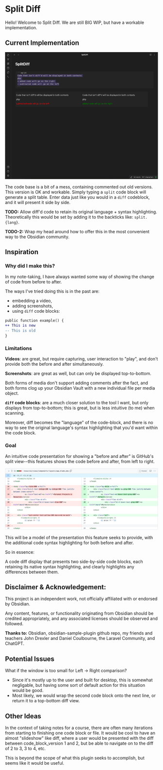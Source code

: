 <!-- # Obsidian Sample Plugin

This is a sample plugin for Obsidian (https://obsidian.md).

This project uses Typescript to provide type checking and documentation.
The repo depends on the latest plugin API (obsidian.d.ts) in Typescript Definition format, which contains TSDoc comments describing what it does.

**Note:** The Obsidian API is still in early alpha and is subject to change at any time!

This sample plugin demonstrates some of the basic functionality the plugin API can do.
- Adds a ribbon icon, which shows a Notice when clicked.
- Adds a command "Open Sample Modal" which opens a Modal.
- Adds a plugin setting tab to the settings page.
- Registers a global click event and output 'click' to the console.
- Registers a global interval which logs 'setInterval' to the console.

## First time developing plugins?

Quick starting guide for new plugin devs:

- Check if [someone already developed a plugin for what you want](https://obsidian.md/plugins)! There might be an existing plugin similar enough that you can partner up with.
- Make a copy of this repo as a template with the "Use this template" button (login to GitHub if you don't see it).
- Clone your repo to a local development folder. For convenience, you can place this folder in your `.obsidian/plugins/your-plugin-name` folder.
- Install NodeJS, then run `npm i` in the command line under your repo folder.
- Run `npm run dev` to compile your plugin from `main.ts` to `main.js`.
- Make changes to `main.ts` (or create new `.ts` files). Those changes should be automatically compiled into `main.js`.
- Reload Obsidian to load the new version of your plugin.
- Enable plugin in settings window.
- For updates to the Obsidian API run `npm update` in the command line under your repo folder.

## Releasing new releases

- Update your `manifest.json` with your new version number, such as `1.0.1`, and the minimum Obsidian version required for your latest release.
- Update your `versions.json` file with `"new-plugin-version": "minimum-obsidian-version"` so older versions of Obsidian can download an older version of your plugin that's compatible.
- Create new GitHub release using your new version number as the "Tag version". Use the exact version number, don't include a prefix `v`. See here for an example: https://github.com/obsidianmd/obsidian-sample-plugin/releases
- Upload the files `manifest.json`, `main.js`, `styles.css` as binary attachments. Note: The manifest.json file must be in two places, first the root path of your repository and also in the release.
- Publish the release.

> You can simplify the version bump process by running `npm version patch`, `npm version minor` or `npm version major` after updating `minAppVersion` manually in `manifest.json`.
> The command will bump version in `manifest.json` and `package.json`, and add the entry for the new version to `versions.json`

## Adding your plugin to the community plugin list

- Check https://github.com/obsidianmd/obsidian-releases/blob/master/plugin-review.md
- Publish an initial version.
- Make sure you have a `README.md` file in the root of your repo.
- Make a pull request at https://github.com/obsidianmd/obsidian-releases to add your plugin.

## How to use

- Clone this repo.
- Make sure your NodeJS is at least v16 (`node --version`).
- `npm i` or `yarn` to install dependencies.
- `npm run dev` to start compilation in watch mode.

## Manually installing the plugin

- Copy over `main.js`, `styles.css`, `manifest.json` to your vault `VaultFolder/.obsidian/plugins/your-plugin-id/`.

## Improve code quality with eslint (optional)
- [ESLint](https://eslint.org/) is a tool that analyzes your code to quickly find problems. You can run ESLint against your plugin to find common bugs and ways to improve your code.
- To use eslint with this project, make sure to install eslint from terminal:
  - `npm install -g eslint`
- To use eslint to analyze this project use this command:
  - `eslint main.ts`
  - eslint will then create a report with suggestions for code improvement by file and line number.
- If your source code is in a folder, such as `src`, you can use eslint with this command to analyze all files in that folder:
  - `eslint .\src\`

## Funding URL

You can include funding URLs where people who use your plugin can financially support it.

The simple way is to set the `fundingUrl` field to your link in your `manifest.json` file:

```json
{
    "fundingUrl": "https://buymeacoffee.com"
}
```

If you have multiple URLs, you can also do:

```json
{
    "fundingUrl": {
        "Buy Me a Coffee": "https://buymeacoffee.com",
        "GitHub Sponsor": "https://github.com/sponsors",
        "Patreon": "https://www.patreon.com/"
    }
}
```

## API Documentation

See https://github.com/obsidianmd/obsidian-api -->

# Split Diff

Hello! Welcome to Split Diff. We are still BIG WIP, but have a workable implementation.

## Current Implementation

![Current Implementation](./public/photos/current_split_diff_2023_09_17.png)

The code base is a bit of a mess, containing commented out old versions. This version is OK and workable. Simply typing a `split` code block will generate a split table. Enter data just like you would in a `diff` codeblock, and it will present it side by side.

**TODO:** Allow diff'd code to retain its original language + syntax highlighting. Theoretically this would be set by adding it to the backticks like: `split.{lang}`.

**TODO-2:** Wrap my head around how to offer this in the most convenient way to the Obsidian community.

## Inspiration

### Why did I make this?

In my note-taking, I have always wanted some way of showing the change of code from before to after.

The ways I've tried doing this is in the past are:
- embedding a video,
- adding screenshots,
- using `diff` code blocks:

```diff
public function example() {
++ This is new
-- This is old
}
```

### Limitations

**Videos**: are great, but require capturing, user interaction to "play", and don't provide both the before and after simultaneously.

**Screenshots**: are great as well, but can only be displayed top-to-bottom.

Both forms of media don't support adding comments after the fact, and both forms clog up your Obsidian Vault with a new individual file per media object.

**`diff` code blocks**: are a much closer solution to the tool I want, but only displays from top-to-bottom; this is great, but is less intuitive (to me) when scanning.

Moreover, diff becomes the "language" of the code-block, and there is no way to see the original language's syntax highlighting that you'd want within the code block.

### Goal

An intuitive code presentation for showing a "before and after" is GitHub's split view--this features shows the code before and after, from left to right.

![A git diff example](./public/photos/git_diff_example.png)

This will be a model of the presentation this feature seeks to provide, with the additional code syntax highlighting for both before and after.

So in essence:

A code diff display that presents two side-by-side code blocks, each retaining its native syntax highlighting, and clearly highlights any differences between them.

## Disclaimer & Acknowledgement:
This project is an independent work, not officially affiliated with or endorsed by Obsidian.

Any content, features, or functionality originating from Obsidian should be credited appropriately, and any associated licenses should be observed and followed.

**Thanks to:** Obsidian, obsidian-sample-plugin github repo, my friends and teachers John Drexler and Daniel Coulbourne, the Laravel Community, and ChatGPT.

## Potential Issues
What if the window is too small for Left -> Right comparison?
- Since it's mostly up to the user and built for desktop, this is somewhat negligable, but having some sort of default action for this situation would be good.
- Most likely, we would wrap the second code block onto the next line, or return it to a top-bottom diff view.

## Other Ideas
In the context of taking notes for a course, there are often many iterations from starting to finishing one code block or file.
It would be cool to have an almost "slideshow" like diff, where a user would be presented with the diff between code_block_version 1 and 2, but be able to
navigate on to the diff of 2 to 3, 3 to 4, etc.

This is beyond the scope of what this plugin seeks to accomplish, but seems like it would be useful.
